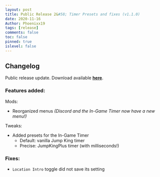 ```yaml
---
layout: post
title: Public Release 2&#58; Timer Presets and fixes (v1.1.0)
date: 2020-11-16
Author: Phoenixx19
tags: [release]
comments: false
toc: false
pinned: true
islevel: false
---
```


## Changelog

Public release update.
Download available [**here**](https://github.com/Phoenixx19/JumpKingPlus/releases/tag/v1.1.0). <!-- more -->

### Features added:
Mods:
- Reorganized menus _(Discord and the In-Game Timer now have a new menu!)_

Tweaks:
- Added presets for the In-Game Timer
  - Default: vanilla Jump King timer
  - Precise: JumpKingPlus timer (with milliseconds!)
  
### Fixes:
- `Location Intro` toggle did not save its setting